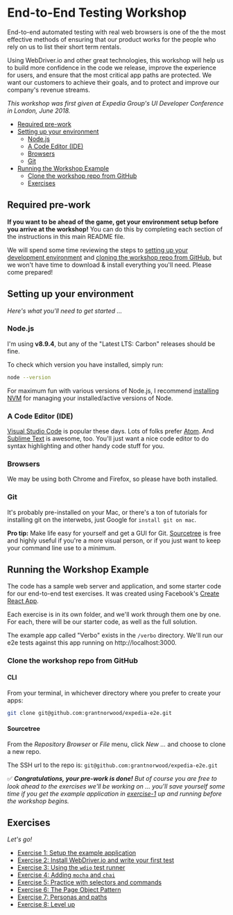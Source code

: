 # End-to-End Testing Workshop

End-to-end automated testing with real web browsers is one of the the most effective methods of ensuring that our product works for the people who rely on us to list their short term rentals.

Using WebDriver.io and other great technologies, this workshop will help us to build more confidence in the code we release, improve the experience for users, and ensure that the most critical app paths are protected. We want our customers to achieve their goals, and to protect and improve our company's revenue streams.

_This workshop was first given at Expedia Group's UI Developer Conference in London, June 2018._

<!-- TOC -->

- [Required pre-work](#required-pre-work)
- [Setting up your environment](#setting-up-your-environment)
  - [Node.js](#nodejs)
  - [A Code Editor (IDE)](#a-code-editor-ide)
  - [Browsers](#browsers)
  - [Git](#git)
- [Running the Workshop Example](#running-the-workshop-example)
  - [Clone the workshop repo from GitHub](#clone-the-workshop-repo-from-github)
  - [Exercises](#exercises)

<!-- /TOC -->

## Required pre-work

**If you want to be ahead of the game, get your environment setup before you arrive at the workshop!**  You can do this by completing each section of the instructions in this main README file.

We will spend some time reviewing the steps to [setting up your development environment](#setup-your-environment) and [cloning the workshop repo from GitHub](#clone-the-workshop-repo-from-github), but we won't have time to download & install everything you'll need.  Please come prepared!

## Setting up your environment

_Here's what you'll need to get started ..._

### Node.js

I'm using **v8.9.4**, but any of the "Latest LTS: Carbon" releases should be fine.

To check which version you have installed, simply run:

```bash
node --version
```

For maximum fun with various versions of Node.js, I recommend [installing NVM](https://github.com/creationix/nvm) for managing your installed/active versions of Node.

### A Code Editor (IDE)

[Visual Studio Code](https://code.visualstudio.com/) is popular these days.  Lots of folks prefer [Atom](https://ide.atom.io/).  And [Sublime Text](https://www.sublimetext.com/) is awesome, too.  You'll just want a nice code editor to do syntax highlighting and other handy code stuff for you.

### Browsers

We may be using both Chrome and Firefox, so please have both installed.

### Git

It's probably pre-installed on your Mac, or there's a ton of tutorials for installing git on the interwebs, just Google for `install git on mac`.

**Pro tip:** Make life easy for yourself and get a GUI for Git.  [Sourcetree](https://www.sourcetreeapp.com/) is free and highly useful if you're a more visual person, or if you just want to keep your command line use to a minimum.

## Running the Workshop Example

The code has a sample web server and application, and some starter code for our end-to-end test exercises.  It was created using Facebook's [Create React App](https://github.com/facebook/create-react-app).

Each exercise is in its own folder, and we'll work through them one by one.  For each, there will be our starter code, as well as the full solution.

The example app called "Verbo" exists in the `/verbo` directory.  We'll run our e2e tests against this app running on http://localhost:3000.

### Clone the workshop repo from GitHub

#### CLI

From your terminal, in whichever directory where you prefer to create your apps:

```bash
git clone git@github.com:grantnorwood/expedia-e2e.git
```

#### Sourcetree

From the _Repository Browser_ or _File_ menu, click _New ..._ and choose to clone a new repo.

The SSH url to the repo is: `git@github.com:grantnorwood/expedia-e2e.git`

✅ _**Congratulations, your pre-work is done!**  But of course you are free to look ahead to the exercises we'll be working on ... you'll save yourself some time if you get the example application in [exercise-1](exercise-1) up and running before the workshop begins._

## Exercises

_Let's go!_

- [Exercise 1: Setup the example application](exercise-1)
- [Exercise 2: Install WebDriver.io and write your first test](exercise-2)
- [Exercise 3: Using the `wdio` test runner](exercise-3)
- [Exercise 4: Adding `mocha` and `chai`](exercise-4)
- [Exercise 5: Practice with selectors and commands](exercise-5)
- [Exercise 6: The Page Object Pattern](exercise-6)
- [Exercise 7: Personas and paths](exercise-7)
- [Exercise 8: Level up](exercise-8)
